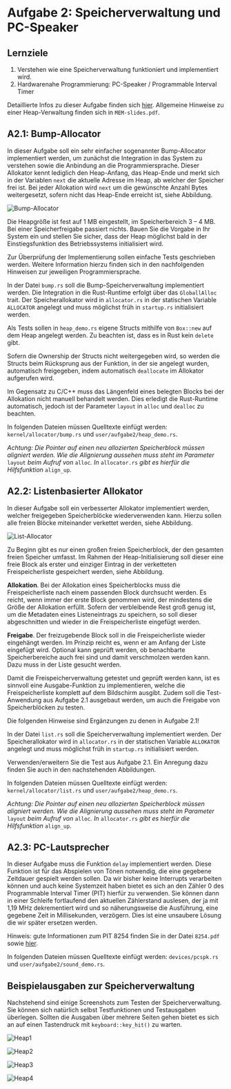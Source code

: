 # Aufgabe 2: Speicherverwaltung und PC-Speaker

## Lernziele1. Verstehen wie eine Speicherverwaltung funktioniert und implementiert wird.
2. Hardwarenahe Programmierung: PC-Speaker / Programmable Interval Timer

Detaillierte Infos zu dieser Aufgabe finden sich [hier](https://os.phil-opp.com/allocator-designs/). Allgemeine Hinweise zu einer Heap-Verwaltung finden sich in `MEM-slides.pdf`.## A2.1: Bump-Allocator
In dieser Aufgabe soll ein sehr einfacher sogenannter Bump-Allocator implementiert werden, um zunächst die Integration in das System zu verstehen sowie die Anbindung an die Programmiersprache. Dieser Allokator kennt lediglich den Heap-Anfang, das Heap-Ende und merkt sich in der Variablen `next` die aktuelle Adresse im Heap, ab welcher der Speicher frei ist. Bei jeder Allokation wird `next` um die gewünschte Anzahl Bytes weitergesetzt, sofern nicht das Heap-Ende erreicht ist, siehe Abbildung.

![Bump-Allocator](img/bump_allocator.jpg)

Die Heapgröße ist fest auf 1 MB eingestellt, im Speicherbereich 3 – 4 MB. Bei einer Speicherfreigabe passiert nichts. Bauen Sie die Vorgabe in Ihr System ein und stellen Sie sicher, dass der Heap möglichst bald in der Einstiegsfunktion des Betriebssystems initialisiert wird.Zur Überprüfung der Implementierung sollen einfache Tests geschrieben werden. Weitere Information hierzu finden sich in den nachfolgenden Hinweisen zur jeweiligen Programmiersprache.

In der Datei `bump.rs` soll die Bump-Speicherverwaltung implementiert werden. Die Integration in die Rust-Runtime erfolgt über das `GloballAlloc` trait. Der Speicherallokator wird in`allocator.rs` in der statischen Variable `ALLOCATOR` angelegt und muss möglichst früh in `startup.rs` initialisiert werden.Als Tests sollen in `heap_demo.rs` eigene Structs mithilfe von `Box::new` auf dem Heap angelegtwerden. Zu beachten ist, dass es in Rust kein `delete` gibt. 

Sofern die Ownership der Structs nicht weitergegeben wird, so werden die Structs beim Rücksprung aus der Funktion, in der sie angelegt wurden, automatisch freigegeben, indem automatisch `deallocate` im Allokator aufgerufen wird.Im Gegensatz zu C/C++ muss das Längenfeld eines belegten Blocks bei der Allokation nicht manuellbehandelt werden. Dies erledigt die Rust-Runtime automatisch, jedoch ist der Parameter `layout` in `alloc` und `dealloc` zu beachten.
In folgenden Dateien müssen Quelltexte einfügt werden: `kernel/allocator/bump.rs` und`user/aufgabe2/heap_demo.rs`.

*Achtung: Die Pointer auf einen neu allozierten Speicherblock müssen aligniert werden. Wie die Alignierung aussehen muss steht im Parameter* `layout` *beim Aufruf von* `alloc`*. In* `allocator.rs` *gibt es hierfür die Hilfsfunktion* `align_up`. 

## A2.2: Listenbasierter Allokator
In dieser Aufgabe soll ein verbesserter Allokator implementiert werden, welcher freigegeben Speicherblöcke wiederverwenden kann. Hierzu sollen alle freien Blöcke miteinander verkettet werden, siehe Abbildung.

![List-Allocator](img/list_allocator.jpg)

Zu Beginn gibt es nur einen großen freien Speicherblock, der den gesamten freien Speicher umfasst. Im Rahmen der Heap-Initialisierung soll dieser eine freie Block als erster und einziger Eintrag in der verketteten Freispeicherliste gespeichert werden, siehe Abbildung.**Allokation**. Bei der Allokation eines Speicherblocks muss die Freispeicherliste nach einem passenden Block durchsucht werden. Es reicht, wenn immer der erste Block genommen wird, der mindestens die Größe der Allokation erfüllt. Sofern der verbleibende Rest groß genug ist, um die Metadaten eines Listeneintrags zu speichern, so soll dieser abgeschnitten und wieder in die Freispeicherliste eingefügt werden.**Freigabe**. Der freizugebende Block soll in die Freispeicherliste wieder eingehängt werden. Im Prinzip reicht es, wenn er am Anfang der Liste eingefügt wird. Optional kann geprüft werden, ob benachbarte Speicherbereiche auch frei sind und damit verschmolzen werden kann. Dazu muss in der Liste gesucht werden. 
Damit die Freispeicherverwaltung getestet und geprüft werden kann, ist es sinnvoll eine Ausgabe-Funktion zu implementieren, welche die Freispeicherliste komplett auf dem Bildschirm ausgibt. Zudem soll die Test-Anwendung aus Aufgabe 2.1 ausgebaut werden, um auch die Freigabe von Speicherblöcken zu testen.

Die folgenden Hinweise sind Ergänzungen zu denen in Aufgabe 2.1!
In der Datei `list.rs` soll die Speicherverwaltung implementiert werden. Der Speicherallokator wird in `allocator.rs` in der statischen Variable `ALLOKATOR` angelegt und muss möglichst früh in`startup.rs` initialisiert werden.

Verwenden/erweitern Sie die Test aus Aufgabe 2.1. Ein Anregung dazu finden Sie auch in den nachstehenden Abbildungen.
In folgenden Dateien müssen Quelltexte einfügt werden: `kernel/allocator/list.rs` und`user/aufgabe2/heap_demo.rs`.

*Achtung: Die Pointer auf einen neu allozierten Speicherblock müssen aligniert werden. Wie die Alignierung aussehen muss steht im Parameter* `layout` *beim Aufruf von* `alloc`*. In* `allocator.rs` *gibt es hierfür die Hilfsfunktion* `align_up`. 


## A2.3: PC-Lautsprecher
In dieser Aufgabe muss die Funktion `delay` implementiert werden. Diese Funktion ist für das Abspielen von Tönen notwendig, die eine gegebene Zeitdauer gespielt werden sollen. Da wir bisher keine Interrupts verarbeiten können und auch keine Systemzeit haben bietet es sich an den Zähler 0 des Programmable Interval Timer (PIT) hierfür zu verwenden. Sie können dann in einer Schleife fortlaufend den aktuellen Zählerstand auslesen, der ja mit 1,19 MHz dekrementiert wirdund so näherungsweise die Ausführung, eine gegebene Zeit in Millisekunden, verzögern. Dies ist eine unsaubere Lösung die wir später ersetzen werden.
Hinweis: gute Informationen zum PIT 8254 finden Sie in der Datei `8254.pdf` sowie 
[hier](http://wiki.osdev.org/Programmable_Interval_Timer).

In folgenden Dateien müssen Quelltexte einfügt werden: `devices/pcspk.rs` und`user/aufgabe2/sound_demo.rs`.


## Beispielausgaben zur Speicherverwaltung
Nachstehend sind einige Screenshots zum Testen der Speicherverwaltung. Sie können sich natürlich selbst Testfunktionen und Testausgaben überlegen. Sollten die Ausgaben über mehrere Seiten gehen bietet es sich an auf einen Tastendruck mit `keyboard::key_hit()` zu warten.

![Heap1](img/heap1.jpg)

![Heap2](img/heap2.jpg)

![Heap3](img/heap3.jpg)

![Heap4](img/heap4.jpg)
